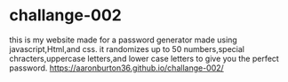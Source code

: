 # challange-002
this is my website made for a password generator made using javascript,Html,and css.
it randomizes up to 50 numbers,special chracters,uppercase letters,and lower case letters to give you the perfect password.
https://aaronburton36.github.io/challange-002/
